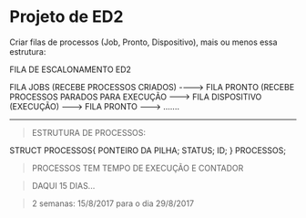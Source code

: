 # Projeto de ED2

Criar filas de processos (Job, Pronto, Dispositivo), mais ou menos essa estrutura:

FILA DE ESCALONAMENTO ED2


FILA JOBS (RECEBE PROCESSOS CRIADOS) ----> FILA PRONTO (RECEBE PROCESSOS PARADOS PARA EXECUÇÃO ---> FILA DISPOSITIVO (EXECUÇÃO) ---> FILA PRONTO ---> .......

************************************************************************************************************

> ESTRUTURA DE PROCESSOS:

STRUCT PROCESSOS{
	PONTEIRO DA PILHA;
	STATUS;
	ID;	
} PROCESSOS;

> PROCESSOS TEM TEMPO DE EXECUÇÃO E CONTADOR

> DAQUI 15 DIAS...

> 2 semanas: 15/8/2017 para o dia 29/8/2017
